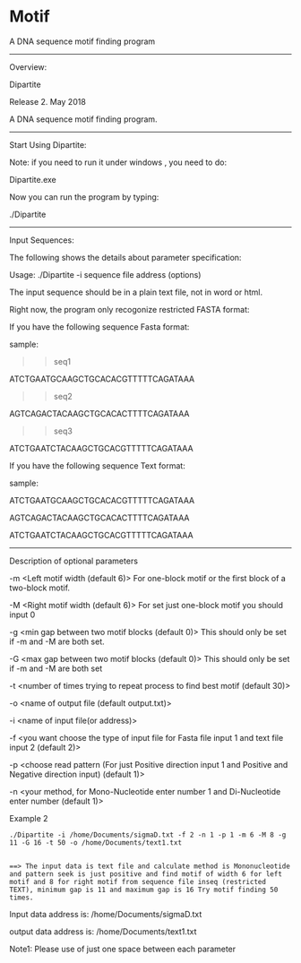 # Motif
A DNA sequence motif finding program

******************************************************

Overview:

Dipartite

Release 2. May 2018

A DNA sequence motif finding program.


******************************************************

Start Using Dipartite:

Note: if you need to run it under windows , you need to do:

Dipartite.exe

Now you can run the program by typing:

./Dipartite

******************************************************

Input Sequences:


The following shows the details about parameter specification:

Usage: ./Dipartite -i sequence file address (options)

The input sequence should be in a plain text file, not in word or html.

Right now, the program only recogonize restricted FASTA format:

If you have the following sequence Fasta format:

sample:

> >seq1

ATCTGAATGCAAGCTGCACACGTTTTTCAGATAAA

> >seq2

AGTCAGACTACAAGCTGCACACTTTTCAGATAAA

> >seq3

ATCTGAATCTACAAGCTGCACGTTTTTCAGATAAA



If you have the following sequence Text format:

sample:

ATCTGAATGCAAGCTGCACACGTTTTTCAGATAAA

AGTCAGACTACAAGCTGCACACTTTTCAGATAAA

ATCTGAATCTACAAGCTGCACGTTTTTCAGATAAA


******************************************************
Description of optional parameters

-m    <Left motif width (default 6)>
	For one-block motif or the first block of a two-block motif. 

-M   <Right motif width (default 6)>
           For set just one-block motif you should input 0

-g    <min gap between two motif blocks (default 0)>
	This should only be set if -m and -M are both set.

-G    <max gap between two motif blocks (default 0)>
	This should only be set if -m and -M are both set

-t    <number of times trying to repeat process to find best motif (default 30)>

-o   <name of output file (default output.txt)>

-i    <name of input file(or address)>

-f    <you want choose the type of input file for Fasta file input 1 and text file input 2 (default 2)> 

-p    <choose read pattern (For just Positive direction input 1 and Positive and Negative direction input) (default 1)>

-n     <your method, for Mono-Nucleotide enter number 1 and Di-Nucleotide enter number (default 1)>



Example 2

    ./Dipartite -i /home/Documents/sigmaD.txt -f 2 -n 1 -p 1 -m 6 -M 8 -g 11 -G 16 -t 50 -o /home/Documents/text1.txt


    ==> The input data is text file and calculate method is Mononucleotide and pattern seek is just positive and find motif of width 6 for left motif and 8 for right motif from sequence file inseq (restricted TEXT), minimum gap is 11 and maximum gap is 16 Try motif finding 50 times.

Input data address is: /home/Documents/sigmaD.txt

output data address is: /home/Documents/text1.txt


Note1: Please use of just one space between each parameter

